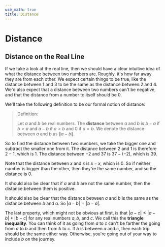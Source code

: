 ```yaml
---
use_math: true
title: Distance
---
```



# Distance

## Distance on the Real Line

If we take a look at the real line, then we should have a clear intuitive idea of what the distance between two numbers are. Roughly, it's how far away they are from each other. We expect certain things to be true, like the distance between $1$ and $3$ to be the same as the distance between $2$ and $4$. We'd also expect that a distance between two numbers can't be negative, and that the distance from a number to itself should be $0$. 

We'll take the following definition to be our formal notion of distance:

>Definition:
>
> Let $a$ and $b$ be real numbers. The **distance** between $a$ and $b$ is $b-a$ if $b> a$ and $a-b$ if $a > b$ and $0$ if $a=b$. We denote the distance between $a$ and $b$ as $\|a-b\|$.

So to find the distance between two numbers, we take the bigger one and subtract the smaller one from it. The distance between $2$ and $1$ is therefore $2-1$, which is $1$. The distance between $-2$ and $37$ is $37-(-2)$, which is $39$.

Note that the distance between $x$ and $x$ is $x-x$, which is $0$. So if neither number is bigger than the other, then they're the same number, and so the distance is $0$. 

It should also be clear that if $a$ and $b$ are not the same number, then the distance between them is positive.

It should also be clear that the distance between $a$ and $b$ is the same as the distance between $b$ and $a$. So $|a-b| = |b-a|$.

The last property, which might not be obvious at first, is that $|a-c| \leq |a-b| + |b-c|$ for any real numbers $a,b$, and $c$. We call this the **triangle inequality**. You can think of it as going from $a$ to $c$ can't be farther the going from $a$ to $b$ and then from $b$ to $c$. If $b$ is between $a$ and $c$, then each trip should be the same either way. Otherwise, you're going out of your way to include $b$ on the journey.

